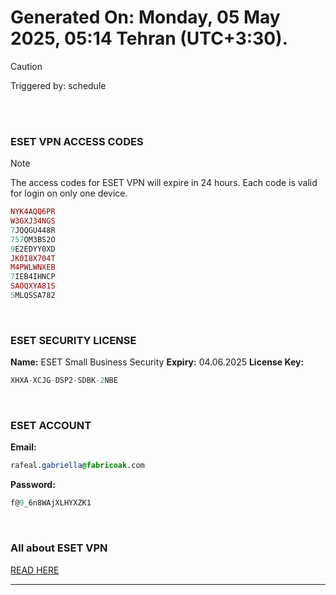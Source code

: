 # Generated On: Monday, 05 May 2025, 05:14 Tehran (UTC+3:30).

> [!CAUTION]
> Triggered by: schedule

<br><br>

### ESET VPN ACCESS CODES

> [!NOTE]
> The access codes for ESET VPN will expire in 24 hours.
> Each code is valid for login on only one device.

```ruby
NYK4AQQ6PR
W3GXJ34NGS
7JQQGU448R
757OM3BS2O
9E2EDYY0XD
JK0I8X704T
M4PWLWNXEB
7IEB4IHNCP
SAOQXYA81S
5MLQSSA782
```

<br>

### ESET SECURITY LICENSE

**Name:** ESET Small Business Security
**Expiry:** 04.06.2025
**License Key:**

```POV-Ray SDL
XHXA-XCJG-DSP2-SDBK-2NBE
```

<br>

### ESET ACCOUNT

**Email:**

```CSS
rafeal.gabriella@fabricoak.com
```

**Password:**

```POV-Ray SDL
f@9_6n8WAjXLHYXZK1
```

<br>

### All about ESET VPN

[READ HERE](https://t.me/F_NiREvil/2113)

---

<br><br>

